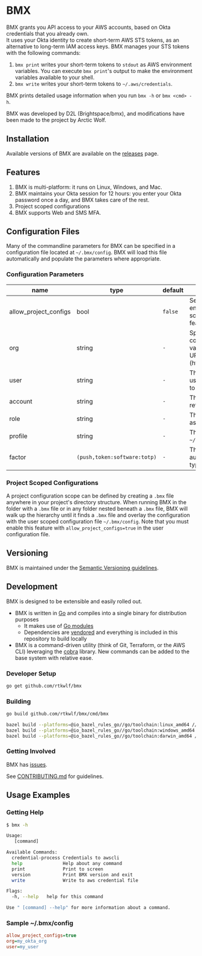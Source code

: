 # BMX

BMX grants you API access to your AWS accounts, based on Okta credentials that you already own.  
It uses your Okta identity to create short-term AWS STS tokens, as an alternative to long-term IAM access keys.
BMX manages your STS tokens with the following commands:

1. `bmx print` writes your short-term tokens to `stdout` as AWS environment variables.  You can execute `bmx print`'s output to make the environment variables available to your shell.
1. `bmx write` writes your short-term tokens to `~/.aws/credentials`.

BMX prints detailed usage information when you run `bmx -h` or `bmx <cmd> -h`.

BMX was developed by D2L (Brightspace/bmx), and modifications have been made to the project by Arctic Wolf.

## Installation

Available versions of BMX are available on the [releases](https://github.com/rtkwlf/bmx/releases) page. 

## Features

1. BMX is multi-platform: it runs on Linux, Windows, and Mac.
1. BMX maintains your Okta session for 12 hours: you enter your Okta password once a day, and BMX takes care of the rest.
1. Project scoped configurations
1. BMX supports Web and SMS MFA.

## Configuration Files

Many of the commandline parameters for BMX can be specified in a configuration file located at `~/.bmx/config`. BMX will
load this file automatically and populate the parameters where appropriate.

### Configuration Parameters

|name|type|default|description|
| --- | --- | --- | --- |
| allow_project_configs | bool | `false` | Setting this to true will enable the project scoped configuration feature described below. |
| org | string | `-` | Specify the Okta org to connect to here. This value sets the api base URL for Okta calls (https://{org}.okta.com/). |
| user | string | `-` | This is the username used when connecting to the identity provider. |
| account | string | `-` | The AWS account to retrieve credentials for. |
| role | string | `-` | The AWS role to assume. |
| profile | string | `-` | The profile to `write` in `~/.aws/credentials`. |
| factor | `(push,token:software:totp)` | `-` | The desired multi-factor authentication factor-type to use. |

### Project Scoped Configurations

A project configuration scope can be defined by creating a `.bmx` file anywhere in your project's directory structure. 
When running BMX in the folder with a `.bmx` file or in any folder nested beneath a `.bmx` file, BMX will walk up the 
hierarchy until it finds a `.bmx` file and overlay the configuration with the user scoped configuration file `~/.bmx/config`. 
Note that you must enable this feature with `allow_project_configs=true` in the user configuration file.

## Versioning

BMX is maintained under the [Semantic Versioning guidelines](http://semver.org/).

## Development

BMX is designed to be extensible and easily rolled out.

* BMX is written in [Go](https://golang.org) and compiles into a single binary for distribution purposes
  * It makes use of [Go modules](https://github.com/golang/go/wiki/Modules)
  * Dependencies are [vendored](https://tip.golang.org/cmd/go/#hdr-Modules_and_vendoring) and everything is included in this repository to build locally 
* BMX is a command-driven utility (think of Git, Terraform, or the AWS CLI) leveraging the [cobra](https://github.com/spf13/cobra) library. New commands can be added to the base system with relative ease.

### Developer Setup

```sh
go get github.com/rtkwlf/bmx
```

### Building

```bash
go build github.com/rtkwlf/bmx/cmd/bmx

bazel build --platforms=@io_bazel_rules_go//go/toolchain:linux_amd64 //cmd/bmx:bmx
bazel build --platforms=@io_bazel_rules_go//go/toolchain:windows_amd64 //cmd/bmx:bmx
bazel build --platforms=@io_bazel_rules_go//go/toolchain:darwin_amd64 //cmd/bmx:bmx
```

### Getting Involved

BMX has [issues](https://github.com/rtkwlf/bmx/issues).

See [CONTRIBUTING.md](CONTRIBUTING.md) for guidelines.

## Usage Examples

### Getting Help

```bash
$ bmx -h

Usage:
   [command]

Available Commands:
  credential-process Credentials to awscli
  help               Help about any command
  print              Print to screen
  version            Print BMX version and exit
  write              Write to aws credential file

Flags:
  -h, --help   help for this command

Use " [command] --help" for more information about a command.
```

### Sample ~/.bmx/config

```ini
allow_project_configs=true
org=my_okta_org
user=my_user
```